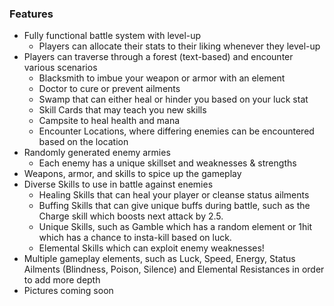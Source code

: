 ### Features

- Fully functional battle system with level-up
  - Players can allocate their stats to their liking whenever they level-up
- Players can traverse through a forest (text-based) and encounter various scenarios
  - Blacksmith to imbue your weapon or armor with an element
  - Doctor to cure or prevent ailments
  - Swamp that can either heal or hinder you based on your luck stat
  - Skill Cards that may teach you new skills
  - Campsite to heal health and mana
  - Encounter Locations, where differing enemies can be encountered based on the location 
- Randomly generated enemy armies
  - Each enemy has a unique skillset and weaknesses & strengths
- Weapons, armor, and skills to spice up the gameplay
- Diverse Skills to use in battle against enemies 
  - Healing Skills that can heal your player or cleanse status ailments
  - Buffing Skills that can give unique buffs during battle, such as the Charge skill which boosts next attack by 2.5. 
  - Unique Skills, such as Gamble which has a random element or 1hit which has a chance to insta-kill based on luck.
  - Elemental Skills which can exploit enemy weaknesses!
- Multiple gameplay elements, such as Luck, Speed, Energy, Status Ailments (Blindness, Poison, Silence) and Elemental Resistances
in order to add more depth
- Pictures coming soon
